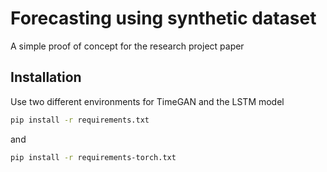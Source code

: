 # Forecasting using synthetic dataset

A simple proof of concept for the research project paper

## Installation

Use two different environments for TimeGAN and the LSTM model
```bash
pip install -r requirements.txt
```
and 
```bash
pip install -r requirements-torch.txt
```